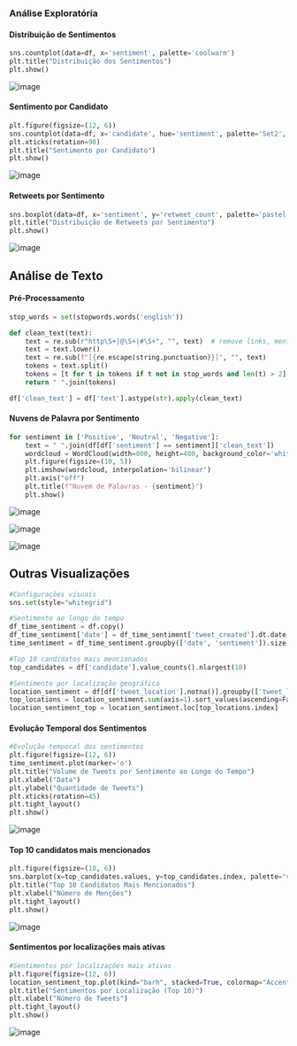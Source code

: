 ### Análise Exploratória

#### Distribuição de Sentimentos

```python
sns.countplot(data=df, x='sentiment', palette='coolwarm')
plt.title("Distribuição dos Sentimentos")
plt.show()
```

![image](https://github.com/user-attachments/assets/afda3e8b-86bd-4d90-b848-2fec61bb0a41)

#### Sentimento por Candidato

```python
plt.figure(figsize=(12, 6))
sns.countplot(data=df, x='candidate', hue='sentiment', palette='Set2', order=df['candidate'].value_counts().index)
plt.xticks(rotation=90)
plt.title("Sentimento por Candidato")
plt.show()
```

![image](https://github.com/user-attachments/assets/a56745e6-d36d-4ce7-9df8-81790a1f7816)

#### Retweets por Sentimento

```python
sns.boxplot(data=df, x='sentiment', y='retweet_count', palette='pastel')
plt.title("Distribuição de Retweets por Sentimento")
plt.show()
```

![image](https://github.com/user-attachments/assets/31e256fc-594a-4fad-8d8a-a65f50fc1733)

## Análise de Texto

#### Pré-Processamento

```python
stop_words = set(stopwords.words('english'))

def clean_text(text):
    text = re.sub(r"http\S+|@\S+|#\S+", "", text)  # remove links, mentions e hashtags
    text = text.lower()
    text = re.sub(f"[{re.escape(string.punctuation)}]", "", text)
    tokens = text.split()
    tokens = [t for t in tokens if t not in stop_words and len(t) > 2]
    return " ".join(tokens)

df['clean_text'] = df['text'].astype(str).apply(clean_text)
```

#### Nuvens de Palavra por Sentimento

```python
for sentiment in ['Positive', 'Neutral', 'Negative']:
    text = " ".join(df[df['sentiment'] == sentiment]['clean_text'])
    wordcloud = WordCloud(width=800, height=400, background_color='white').generate(text)
    plt.figure(figsize=(10, 5))
    plt.imshow(wordcloud, interpolation='bilinear')
    plt.axis("off")
    plt.title(f"Nuvem de Palavras - {sentiment}")
    plt.show()
```

![image](https://github.com/user-attachments/assets/a3e74732-3185-4bd0-9977-156c1a0145fb)

![image](https://github.com/user-attachments/assets/a2b8ff27-3972-4199-9499-8de059febbd1)

![image](https://github.com/user-attachments/assets/9678fbda-e52f-4e67-a652-84c73ac0d061)

## Outras Visualizações

```python
#Configurações visuais
sns.set(style="whitegrid")

#Sentimento ao longo do tempo
df_time_sentiment = df.copy()
df_time_sentiment['date'] = df_time_sentiment['tweet_created'].dt.date
time_sentiment = df_time_sentiment.groupby(['date', 'sentiment']).size().unstack(fill_value=0)

#Top 10 candidatos mais mencionados
top_candidates = df['candidate'].value_counts().nlargest(10)

#Sentimento por localização geográfica
location_sentiment = df[df['tweet_location'].notna()].groupby(['tweet_location', 'sentiment']).size().unstack(fill_value=0)
top_locations = location_sentiment.sum(axis=1).sort_values(ascending=False).head(10)
location_sentiment_top = location_sentiment.loc[top_locations.index]
```

#### Evolução Temporal dos Sentimentos

```python
#Evolução temporal dos sentimentos
plt.figure(figsize=(12, 6))
time_sentiment.plot(marker='o')
plt.title("Volume de Tweets por Sentimento ao Longo do Tempo")
plt.xlabel("Data")
plt.ylabel("Quantidade de Tweets")
plt.xticks(rotation=45)
plt.tight_layout()
plt.show()
```

![image](https://github.com/user-attachments/assets/d2173d18-8c04-4be3-a21e-a431482c27b4)

#### Top 10 candidatos mais mencionados

```python
plt.figure(figsize=(10, 6))
sns.barplot(x=top_candidates.values, y=top_candidates.index, palette="viridis")
plt.title("Top 10 Candidatos Mais Mencionados")
plt.xlabel("Número de Menções")
plt.tight_layout()
plt.show()
```

![image](https://github.com/user-attachments/assets/ca2b6ff0-c152-47bb-a3b1-a86d1e8afce6)

#### Sentimentos por localizações mais ativas

```python
#Sentimentos por localizações mais ativas
plt.figure(figsize=(12, 6))
location_sentiment_top.plot(kind="barh", stacked=True, colormap="Accent", figsize=(12, 6))
plt.title("Sentimentos por Localização (Top 10)")
plt.xlabel("Número de Tweets")
plt.tight_layout()
plt.show()
```

![image](https://github.com/user-attachments/assets/5910c644-769b-497b-bd87-07896c5c4ac0)



